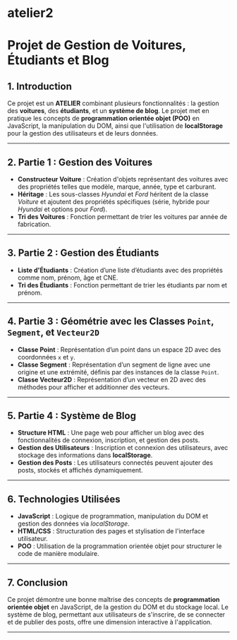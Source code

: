 # atelier2
# Projet de Gestion de Voitures, Étudiants et Blog

## 1. Introduction
Ce projet est un **ATELIER** combinant plusieurs fonctionnalités : la gestion des **voitures**, des **étudiants**, et un **système de blog**. Le projet met en pratique les concepts de **programmation orientée objet (POO)** en JavaScript, la manipulation du DOM, ainsi que l'utilisation de **localStorage** pour la gestion des utilisateurs et de leurs données.

---

## 2. Partie 1 : Gestion des Voitures
- **Constructeur Voiture** : Création d'objets représentant des voitures avec des propriétés telles que modèle, marque, année, type et carburant.
- **Héritage** : Les sous-classes *Hyundai* et *Ford* héritent de la classe *Voiture* et ajoutent des propriétés spécifiques (série, hybride pour *Hyundai* et options pour *Ford*).
- **Tri des Voitures** : Fonction permettant de trier les voitures par année de fabrication.

---

## 3. Partie 2 : Gestion des Étudiants
- **Liste d'Étudiants** : Création d’une liste d’étudiants avec des propriétés comme nom, prénom, âge et CNE.
- **Tri des Étudiants** : Fonction permettant de trier les étudiants par nom et prénom.

---

## 4. Partie 3 : Géométrie avec les Classes `Point`, `Segment`, et `Vecteur2D`
- **Classe Point** : Représentation d’un point dans un espace 2D avec des coordonnées `x` et `y`.
- **Classe Segment** : Représentation d’un segment de ligne avec une origine et une extrémité, définis par des instances de la classe `Point`.
- **Classe Vecteur2D** : Représentation d’un vecteur en 2D avec des méthodes pour afficher et additionner des vecteurs.

---

## 5. Partie 4 : Système de Blog
- **Structure HTML** : Une page web pour afficher un blog avec des fonctionnalités de connexion, inscription, et gestion des posts.
- **Gestion des Utilisateurs** : Inscription et connexion des utilisateurs, avec stockage des informations dans **localStorage**.
- **Gestion des Posts** : Les utilisateurs connectés peuvent ajouter des posts, stockés et affichés dynamiquement.

---

## 6. Technologies Utilisées
- **JavaScript** : Logique de programmation, manipulation du DOM et gestion des données via *localStorage*.
- **HTML/CSS** : Structuration des pages et stylisation de l'interface utilisateur.
- **POO** : Utilisation de la programmation orientée objet pour structurer le code de manière modulaire.

---

## 7. Conclusion
Ce projet démontre une bonne maîtrise des concepts de **programmation orientée objet** en JavaScript, de la gestion du DOM et du stockage local. Le système de blog, permettant aux utilisateurs de s'inscrire, de se connecter et de publier des posts, offre une dimension interactive à l'application.

---


